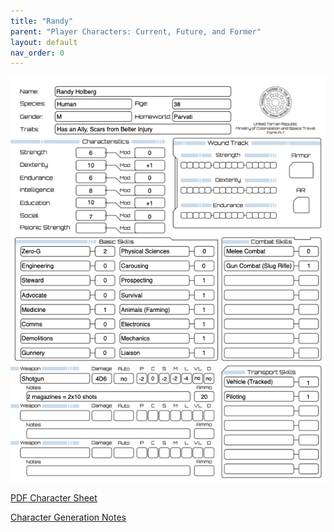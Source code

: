 ```yaml
---
title: "Randy"
parent: "Player Characters: Current, Future, and Former"
layout: default
nav_order: 0
---
```


![](<Randy Holberg character sheet (page 1).png>)

[PDF Character Sheet](<Randy Holberg (Kevin).pdf>)

[Character Generation Notes](<Randy Holberg (Kevin) history.txt>)
